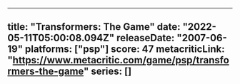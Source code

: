 
---
title: "Transformers: The Game"
date: "2022-05-11T05:00:08.094Z"
releaseDate: "2007-06-19"
platforms: ["psp"]
score: 47
metacriticLink: "https://www.metacritic.com/game/psp/transformers-the-game"
series: []
---
